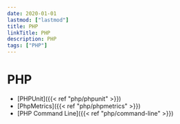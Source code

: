 ```yaml
---
date: 2020-01-01
lastmod: ["lastmod"]
title: PHP
linkTitle: PHP
description: PHP
tags: ["PHP"]
---
```



# PHP

- [PHPUnit]({{< ref "php/phpunit" >}})
- [PhpMetrics]({{< ref "php/phpmetrics" >}})
- [PHP Command Line]({{< ref "php/command-line" >}})